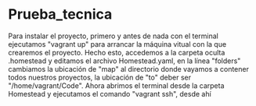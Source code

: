 # Prueba_tecnica

Para instalar el proyecto, primero y antes de nada con el terminal ejecutamos "vagrant up" para arrancar la máquina vitual
con la que crearemos el proyecto. Hecho esto, accedemos a la carpeta oculta .homestead y editamos el archivo Homestead.yaml,
 en la línea "folders" cambiamos la ubicación de "map" al directorio donde vayamos a contener todos nuestros proyectos,
 la ubicación de "to" deber ser "/home/vagrant/Code".
 Ahora abrimos el terminal desde la carpeta Homestead y ejecutamos el comando "vagrant ssh", desde ahí 
